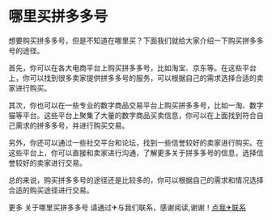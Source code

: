 # 哪里买拼多多号

想要购买拼多多号，但是不知道在哪里买？下面我们就给大家介绍一下购买拼多多号的途径。

首先，你可以在各大电商平台上购买拼多多号，比如淘宝、京东等。在这些平台上，你可以找到很多卖家提供拼多多号的服务，可以根据自己的需求选择合适的卖家进行购买。

其次，你也可以在一些专业的数字商品交易平台上购买拼多多号，比如一淘、数字猫等平台。这些平台上聚集了大量的数字商品买卖信息，你可以在上面找到符合自己需求的拼多多号，并进行购买交易。

另外，你还可以通过一些社交平台和论坛，找到一些信誉较好的卖家进行购买。在这些平台上，你可以直接和卖家进行沟通，了解更多关于拼多多号的信息，选择信誉较好的卖家进行交易。

总的来说，购买拼多多号的途径还是比较多的，你可以根据自己的需求和情况选择合适的购买途径进行交易。

更多 关于哪里买拼多多号 请通过✈与我们联系，感谢阅读,谢谢！[点我✈联系](https://lm.k02.cc)